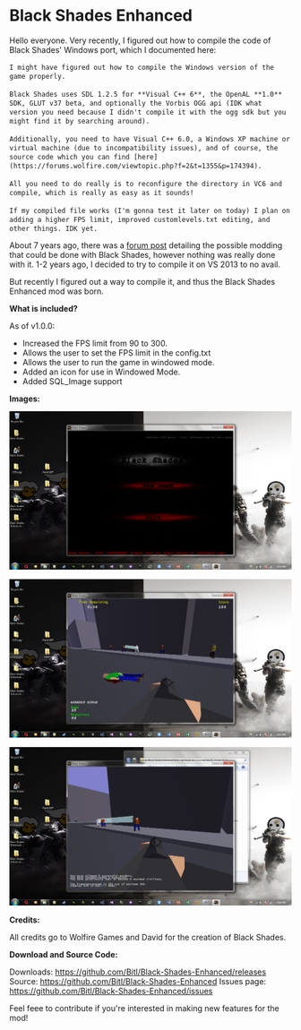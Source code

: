 # Black Shades Enhanced

Hello everyone. Very recently, I figured out how to compile the code of Black Shades' Windows port, which I documented here:

```
I might have figured out how to compile the Windows version of the game properly.
 
Black Shades uses SDL 1.2.5 for **Visual C++ 6**, the OpenAL **1.0** SDK, GLUT v37 beta, and optionally the Vorbis OGG api (IDK what version you need because I didn't compile it with the ogg sdk but you might find it by searching around).
 
Additionally, you need to have Visual C++ 6.0, a Windows XP machine or virtual machine (due to incompatibility issues), and of course, the source code which you can find [here](https://forums.wolfire.com/viewtopic.php?f=2&t=1355&p=174394).
 
All you need to do really is to reconfigure the directory in VC6 and compile, which is really as easy as it sounds!
 
If my compiled file works (I'm gonna test it later on today) I plan on adding a higher FPS limit, improved customlevels.txt editing, and other things. IDK yet.
```

About 7 years ago, there was a [forum post](https://forums.wolfire.com/viewtopic.php?t=15294) detailing the possible modding that could be done with Black Shades, however nothing was really done with it. 1-2 years ago, I decided to try to compile it on VS 2013 to no avail.

But recently I figured out a way to compile it, and thus the Black Shades Enhanced mod was born.

**What is included?**

As of v1.0.0:
- Increased the FPS limit from 90 to 300.
- Allows the user to set the FPS limit in the config.txt
- Allows the user to run the game in windowed mode.
- Added an icon for use in Windowed Mode.
- Added SQL_Image support

**Images:**

![1](https://github.com/Bitl/Black-Shades-Enhanced/raw/master/images/img1.png)

![2](https://github.com/Bitl/Black-Shades-Enhanced/raw/master/images/img2.png)

![3](https://github.com/Bitl/Black-Shades-Enhanced/raw/master/images/img3.png)

**Credits:**

All credits go to Wolfire Games and David for the creation of Black Shades.

**Download and Source Code:**

Downloads: https://github.com/Bitl/Black-Shades-Enhanced/releases
Source: https://github.com/Bitl/Black-Shades-Enhanced
Issues page: https://github.com/Bitl/Black-Shades-Enhanced/issues

Feel feee to contribute if you're interested in making new features for the mod!